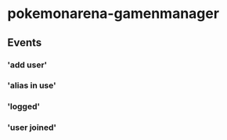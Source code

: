 # pokemonarena-gamenmanager


## Events
### 'add user'
### 'alias in use'
### 'logged'
### 'user joined'